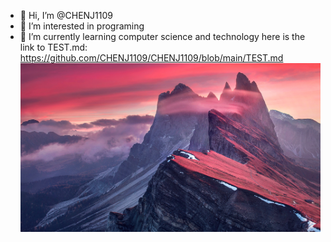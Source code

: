 - 👋 Hi, I’m @CHENJ1109
- 👀 I’m interested in programing
- 🌱 I’m currently learning computer science and technology
  here is the link to TEST.md:
  https://github.com/CHENJ1109/CHENJ1109/blob/main/TEST.md
![](https://github.com/CHENJ1109/CHENJ1109/blob/main/FLAMING%20MOUNTAIN.JPG)
<!---
CHENJ1109/CHENJ1109 is a ✨ special ✨ repository because its `README.md` (this file) appears on your GitHub profile.
You can click the Preview link to take a look at your changes.
--->
